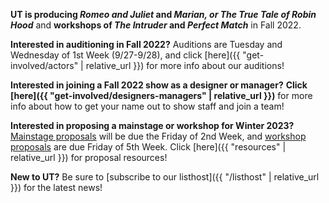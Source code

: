 **UT is producing *Romeo and Juliet* and *Marian, or The True Tale of Robin Hood*** and **workshops of *The Intruder* and *Perfect Match*** in Fall 2022.

**Interested in auditioning in Fall 2022?** Auditions are Tuesday and Wednesday of 1st Week (9/27-9/28), and click [here]({{ "get-involved/actors" | relative_url }}) for more info about our auditions!

**Interested in joining a Fall 2022 show as a designer or manager?** **Click [here]({{ "get-involved/designers-managers" | relative_url }})** for more info about how to get your name out to show staff and join a team!

**Interested in proposing a mainstage or workshop for Winter 2023?** [Mainstage proposals](https://bit.ly/Winter2023ProposalForm) will be due the Friday of 2nd Week, and [workshop proposals](https://bit.ly/Winter2023WorkshopProposalForm) are due Friday of 5th Week. Click [here]({{ "resources" | relative_url }}) for proposal resources!

**New to UT?** Be sure to [subscribe to our listhost]({{ "/listhost" | relative_url }}) for the latest news!